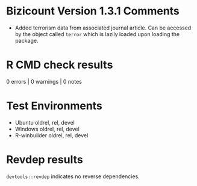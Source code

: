 # Bizicount Version 1.3.1 Comments

* Added terrorism data from associated journal article. Can be accessed by the 
object called `terror` which is lazily loaded upon loading the package.

# R CMD check results

0 errors | 0 warnings | 0 notes

# Test Environments 

* Ubuntu oldrel, rel, devel
* Windows oldrel, rel, devel
* R-winbuilder oldrel, rel, devel

# Revdep results 
`devtools::revdep` indicates no reverse dependencies.

